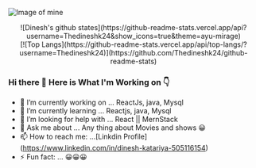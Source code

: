 ![Image of mine](https://media-exp1.licdn.com/dms/image/C4E16AQF2N9tdHP5i2A/profile-displaybackgroundimage-shrink_200_800/0?e=1612396800&v=beta&t=CvQpPWtteA8l5H9ZL692eGRgr7DpTPluKlLudgqbXNU)
<br />
<center>
![Dinesh's github states](https://github-readme-stats.vercel.app/api?username=Thedineshk24&show_icons=true&theme=ayu-mirage)
<br />
[![Top Langs](https://github-readme-stats.vercel.app/api/top-langs/?username=Thedineshk24)](https://github.com/Thedineshk24/github-readme-stats)
</center>


### Hi there 👋 Here is What I'm Working on 👇





- 🔭 I’m currently working on ... ReactJs, java, Mysql
- 🌱 I’m currently learning ... Reactjs, java, Mysql
- 🤔 I’m looking for help with ... React || MernStack
- 💬 Ask me about ... Any thing about Movies and shows 😀
- 📫 How to reach me: ...[Linkdin Profile] (https://www.linkedin.com/in/dinesh-katariya-505116154)
- ⚡ Fun fact: ... 😀😀😀
